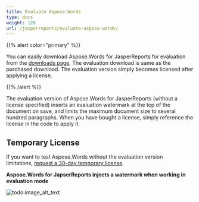 ```yaml
---
title: Evaluate Aspose.Words
type: docs
weight: 120
url: /jasperreports/evaluate-aspose-words/
---
```


{{% alert color="primary" %}} 

You can easily download Aspose.Words for JasperReports for evaluation from the [downloads page](https://downloads.aspose.com/words/jasperreports). The evaluation download is same as the purchased download. The evaluation version simply becomes licensed after applying a license.

{{% /alert %}} 

The evaluation version of Aspose.Words for JasperReports (without a license specified) inserts an evaluation watermark at the top of the document on save, and limits the maximum document size to several hundred paragraphs. When you have bought a license, simply reference the license in the code to apply it.

## Temporary License

If you want to test Aspose.Words without the evaluation version limitations, [request a 30-day temporary license](http://www.aspose.com/corporate/purchase/faqs/temporary-license.aspx).

**Aspose.Words for JapserReports injects a watermark when working in evaluation mode**

![todo:image_alt_text](evaluate-aspose-words_1.png)
